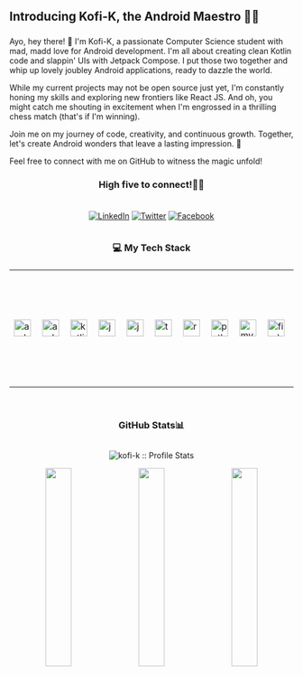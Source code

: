 <h2 align="left">Introducing Kofi-K, the Android Maestro 🎩📱</h2>

###

<p>Ayo, hey there! 👋 I'm Kofi-K, a passionate Computer Science student with mad, madd love for Android development. I'm all about creating clean Kotlin code and slappin' UIs with Jetpack Compose. I put those two together and whip up lovely joubley Android applications, ready to dazzle the world. </p>

<p> While my current projects may not be open source just yet, I'm constantly honing my skills and exploring new frontiers like React JS. And oh, you might catch me shouting in excitement when I'm engrossed in a thrilling chess match (that's if I'm winning).</p>

<p>Join me on my journey of code, creativity, and continuous growth. Together, let's create Android wonders that leave a lasting impression. 🚀 </p>

Feel free to connect with me on GitHub to witness the magic unfold!

###


<h3 align="center">High five to connect!✋🏾</h3>

###
<div align='center' style="display: flex; flex-direction:column; flex-wrap: wrap; align-items: center;" >

[![LinkedIn](https://img.shields.io/badge/LinkedIn-%230077B5.svg?logo=linkedin&logoColor=white)](https://linkedin.com/in/linkedin.com/in/kofi-k-vincent-516778196) [![Twitter](https://img.shields.io/badge/Twitter-%231DA1F2.svg?logo=Twitter&logoColor=white)](https://twitter.com/K_O_F_I) [![Facebook](https://img.shields.io/badge/Facebook-%231877F2.svg?logo=Facebook&logoColor=white)](https://facebook.com/https://web.facebook.com/vincent.kofi.5492?_rdc=1&_rdr) 
<!-- [![StackOverflow](https://img.shields.io/badge/StackOverflow-@eneskocerr-orange?style=flat&logo=stackoverflow)](https://twitter.com/K_O_F_I) -->

</div>


###

<h3 align="center">💻 My Tech Stack</h3>

###


</div>
<div align='center'>

|                                              |                                              |
|--------------------------------------------------------|----------------------------------------------------|
| <div style="display: flex; align-items: center;"><div style="display: flex; gap: 10px;"><img src="https://cdn.jsdelivr.net/gh/devicons/devicon/icons/androidstudio/androidstudio-original.svg" height="30" alt="androidstudio logo"  /><img width="10" /><img src="https://cdn.jsdelivr.net/gh/devicons/devicon/icons/android/android-original.svg" height="30" alt="android logo"  /><img width="10" /><img src="https://cdn.jsdelivr.net/gh/devicons/devicon/icons/kotlin/kotlin-original.svg" height="30" alt="kotlin logo"  /><img width="10" /><img src="https://cdn.jsdelivr.net/gh/devicons/devicon/icons/java/java-original.svg" height="30" alt="java logo"  /><img width="10" /><img src="https://cdn.jsdelivr.net/gh/devicons/devicon/icons/javascript/javascript-original.svg" height="30" alt="javascript logo"  /><img width="10" /><img src="https://cdn.jsdelivr.net/gh/devicons/devicon/icons/typescript/typescript-original.svg" height="30" alt="typescript logo"  /><img width="10" /><img src="https://cdn.jsdelivr.net/gh/devicons/devicon/icons/react/react-original.svg" height="30" alt="react logo"  /><img width="10" /><img src="https://cdn.jsdelivr.net/gh/devicons/devicon/icons/python/python-original.svg" height="30" alt="python logo"  /><img width="10" /><img src="https://cdn.jsdelivr.net/gh/devicons/devicon/icons/mysql/mysql-original.svg" height="30" alt="mysql logo"  /><img width="10" /><img src="https://cdn.jsdelivr.net/gh/devicons/devicon/icons/firebase/firebase-plain.svg" height="30" alt="firebase logo"  /><img width="10" /><img src="https://cdn.jsdelivr.net/gh/devicons/devicon/icons/figma/figma-original.svg" height="30" alt="figma logo"  /></div></div> | <img align="right" height="200" src="https://private-user-images.githubusercontent.com/89961275/246519739-4902f902-3b46-417d-97b7-be0eaf178d0d.gif?jwt=eyJhbGciOiJIUzI1NiIsInR5cCI6IkpXVCJ9.eyJrZXkiOiJrZXkxIiwiZXhwIjoxNjg2OTQ1MDM2LCJuYmYiOjE2ODY5NDQ3MzYsInBhdGgiOiIvODk5NjEyNzUvMjQ2NTE5NzM5LTQ5MDJmOTAyLTNiNDYtNDE3ZC05N2I3LWJlMGVhZjE3OGQwZC5naWY_WC1BbXotQWxnb3JpdGhtPUFXUzQtSE1BQy1TSEEyNTYmWC1BbXotQ3JlZGVudGlhbD1BS0lBSVdOSllBWDRDU1ZFSDUzQSUyRjIwMjMwNjE2JTJGdXMtZWFzdC0xJTJGczMlMkZhd3M0X3JlcXVlc3QmWC1BbXotRGF0ZT0yMDIzMDYxNlQxOTQ1MzZaJlgtQW16LUV4cGlyZXM9MzAwJlgtQW16LVNpZ25hdHVyZT0wNjhlNGIyZjBiZjRmYWI4Y2M3NmI0MTI4NTMyZDNhYmRhNDM1NTM4MWFkMjRjZDgyNjMzZmE2OWU3YTY4NjFjJlgtQW16LVNpZ25lZEhlYWRlcnM9aG9zdCJ9.hVRO-RaXdh3mr2Hr-iiYuZr-6aLrAH7kN7gVTptFQDQ" alt="image" /> |

</div

###
<br/>

<h3 align="center">GitHub Stats📊</h3>
<h2> </h2>
<p align="center">
<img src="https://visitcount.itsvg.in/api?id=kofi-k&icon=0&color=0" alt="kofi-k :: Profile Stats"></a>
</p>

<div align="center">
  <img width="30%" src="https://github-readme-stats.vercel.app/api?username=kofi-k&theme=radical&hide_border=false&include_all_commits=false&count_private=false" style="margin-right: 10px;">
  <img width="30%" src="https://github-readme-streak-stats.herokuapp.com/?user=kofi-k&theme=radical&hide_border=false" style="margin-right: 10px;">
  <img width="30%" src="https://github-readme-stats.vercel.app/api/top-langs/?username=kofi-k&theme=radical&hide_border=false&include_all_commits=false&count_private=false&layout=compact">
</div>

###
